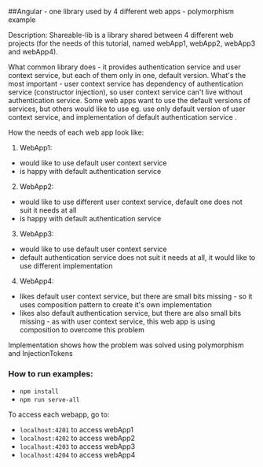 ##Angular - one library used by 4 different web apps - polymorphism example

Description: 
Shareable-lib is a library shared between 4 different web projects (for the needs of this tutorial, named webApp1, webApp2, 
webApp3 and webApp4). 

What common library does - it provides authentication service and user context service, but each of them only in one,
default version. What's the most important - user context service has dependency of authentication service (constructor
injection), so user context service can't live without authentication service.
Some web apps want to use the default versions of services, but others would like to use eg. use only default version of 
user context service, and implementation of default authentication service .

How the needs of each web app look like:
1) WebApp1:
- would like to use default user context service
- is happy with default authentication service
2) WebApp2:
- would like to use different user context service, default one does not suit it needs at all
- is happy with default authentication service
3) WebApp3:
- would like to use default user context service
- default authentication service does not suit it needs at all, it would like to use different implementation
4) WebApp4:
- likes default user context service, but there are small bits missing - so it uses composition pattern to create it's own
implementation
- likes also default authentication service, but there are also small bits missing - as with user context service, this 
web app is using composition to overcome this problem 

Implementation shows how the problem was solved using polymorphism and InjectionTokens

### How to run examples:
- `npm install`
- `npm run serve-all`

To access each webapp, go to:
- `localhost:4201` to access webApp1
- `localhost:4202` to access webApp2
- `localhost:4203` to access webApp3
- `localhost:4204` to access webApp4
